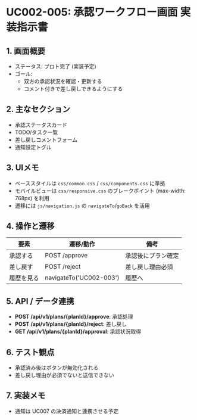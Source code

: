 # UC002-005: 承認ワークフロー画面 実装指示書

## 1. 画面概要
- ステータス: プロト完了 (実装予定)
- ゴール:
  - 双方の承認状況を確認・更新する
  - コメント付きで差し戻しできるようにする

## 2. 主なセクション
- 承認ステータスカード
- TODO/タスク一覧
- 差し戻しコメントフォーム
- 通知設定トグル

## 3. UIメモ
- ベーススタイルは `css/common.css` / `css/components.css` に準拠
- モバイルビューは `css/responsive.css` のブレークポイント (max-width: 768px) を利用
- 遷移には `js/navigation.js` の `navigateTo`/`goBack` を活用

## 4. 操作と遷移
| 要素 | 遷移/動作 | 備考 |
|------|-----------|------|
| 承認する | POST /approve | 承認後にプラン確定 |
| 差し戻す | POST /reject | 差し戻し理由必須 |
| 履歴を見る | navigateTo('UC002-003') | 履歴へ |

## 5. API / データ連携
- **POST /api/v1/plans/{planId}/approve**: 承認処理
- **POST /api/v1/plans/{planId}/reject**: 差し戻し
- **GET /api/v1/plans/{planId}/approval**: 承認状況取得

## 6. テスト観点
- 承認済み後はボタンが無効化される
- 差し戻し理由が必須でないと送信できない

## 7. 実装メモ
- 通知は UC007 の決済通知と連携させる予定

